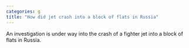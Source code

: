 ```yaml
---
categories: g
title: "How did jet crash into a block of flats in Russia"
---
```

An investigation is under way into the crash of a fighter jet into a block of flats in Russia.
